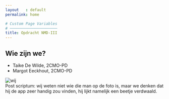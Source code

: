```yaml
---
layout   : default
permalink: home

# Custom Page Variables
# ─────────────────────
title: Opdracht NMD-III
---
```

## Wie zijn we?

 - Taike De Wilde, 2CMO-PD
 - Margot Eeckhout, 2CMO-PD

<img src="afbeeldingen/margottaike.jpg" class="img-fluid" alt="wij">


<div class="postscriptum">
Post scriptum: wij weten niet wie die man op de foto is, maar we denken dat hij de app zeer handig zou vinden, hij lijkt namelijk een beetje verdwaald.
</div>